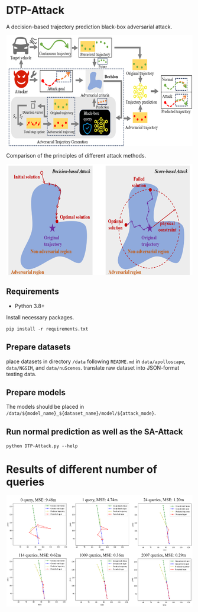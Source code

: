 # DTP-Attack
A decision-based trajectory prediction black-box adversarial attack.

<img src="/image/method_DTPAttack.png" width="600" height="300">

Comparison of the principles of different attack methods.

<img src="/image/method_compare.png" width="600" height="300">

## Requirements

* Python 3.8+

Install necessary packages.
```
pip install -r requirements.txt
```
## Prepare datasets
place datasets in directory `/data` following `README.md` in `data/apolloscape`, `data/NGSIM`, and `data/nuScenes`.
translate raw dataset into JSON-format testing data.

## Prepare models
The models should be placed in `/data/${model_name}_${dataset_name}/model/${attack_mode}`.

## Run normal prediction as well as the SA-Attack
```
python DTP-Attack.py --help
```
# Results of different number of queries
<img src="/image/different_query.png" width="600" height="300">
